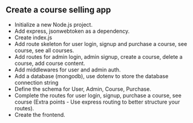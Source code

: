 ## Create a course selling app

-   Initialize a new Node.js project.
-   Add express, jsonwebtoken as a dependency.
-   Create index.js
-   Add route skeleton for user login, signup and purchase a course, see course, see all courses.
-   Add routes for admin login, admin signup, create a course, delete a course, add course content.
-   Add middlewares for user and admin auth.
-   Add a database (mongodb), use dotenv to store the database connection string
-   Define the schema for User, Admin, Course, Purchase.
-   Complete the routes for user login, signup, purchase a course, see course (Extra points - Use express routing to better structure your routes).
-   Create the frontend.
